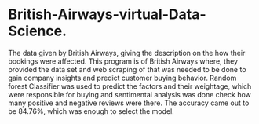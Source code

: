 # British-Airways-virtual-Data-Science.
 The data given by British Airways, giving the description on the how their bookings were affected. 
This program is of British Airways where, they provided the data set and web scraping of that was needed to be done to gain company insights and predict customer buying behavior.
Random forest Classifier was used to predict the factors and their weightage, which were responsible for buying and sentimental analysis was done check how many positive and negative reviews were there.
The accuracy came out to be 84.76%, which was enough to select the model.
